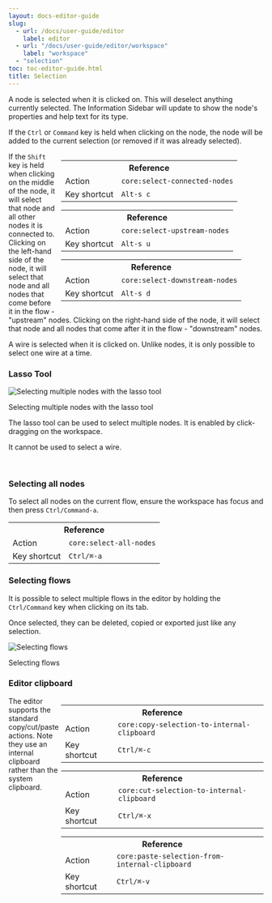 ```yaml
---
layout: docs-editor-guide
slug:
  - url: /docs/user-guide/editor
    label: editor
  - url: "/docs/user-guide/editor/workspace"
    label: "workspace"
  - "selection"
toc: toc-editor-guide.html
title: Selection
---
```


A node is selected when it is clicked on. This will deselect anything currently
selected. The Information Sidebar will update to show the node's properties and
help text for its type.

If the `Ctrl` or `Command` key is held when clicking on the node, the node will
be added to the current selection (or removed if it was already selected).


<div style="float: right; width: 400px; margin-left: 10px;">
<table class="action-ref inline">
 <tr><th colspan="2">Reference</th></tr>
 <tr><td>Action</td><td><code>core:select-connected-nodes</code></td></tr>
 <tr><td>Key shortcut</td><td><code>Alt-s c</code></td></tr>
</table>
<table class="action-ref inline">
 <tr><th colspan="2">Reference</th></tr>
 <tr><td>Action</td><td><code>core:select-upstream-nodes</code></td></tr>
 <tr><td>Key shortcut</td><td><code>Alt-s u</code></td></tr>
</table>
<table class="action-ref inline">
 <tr><th colspan="2">Reference</th></tr>
 <tr><td>Action</td><td><code>core:select-downstream-nodes</code></td></tr>
 <tr><td>Key shortcut</td><td><code>Alt-s d</code></td></tr>
</table>
</div>

If the `Shift` key is held when clicking on the middle of the node, it will select that node
and all other nodes it is connected to. Clicking on the left-hand side of the node, it will select
that node and all nodes that come before it in the flow - "upstream" nodes. Clicking on the right-hand
side of the node, it will select that node and all nodes that come after it in the flow - "downstream" nodes.



A wire is selected when it is clicked on. Unlike nodes, it is only possible to
select one wire at a time.

### Lasso Tool

<div style="width: 460px" class="figure align-right">
  <img src="../images/editor-workspace-lasso.png" alt="Selecting multiple nodes with the lasso tool">
  <p class="caption">Selecting multiple nodes with the lasso tool</p>
</div>

The lasso tool can be used to select multiple nodes. It is enabled by click-dragging
on the workspace.

It cannot be used to select a wire.

<br style="clear: both;" />

### Selecting all nodes

To select all nodes on the current flow, ensure the workspace has focus and then
press `Ctrl/Command-a`.

<table class="action-ref inline">
 <tr><th colspan="2">Reference</th></tr>
 <tr><td>Action</td><td><code>core:select-all-nodes</code></td></tr>
 <tr><td>Key shortcut</td><td><code>Ctrl/⌘-a</code></td></tr>
</table>



### Selecting flows

It is possible to select multiple flows in the editor by holding the `Ctrl/Command`
key when clicking on its tab.

Once selected, they can be deleted, copied or exported just like any selection.

<div style="width: 541px" class="figure align-centre">
  <img src="../images/editor-flow-select.png" alt="Selecting flows">
  <p class="caption">Selecting flows</p>
</div>

### Editor clipboard

<div style="width: 400px; float: right">
<table class="action-ref inline">
 <tr><th colspan="2">Reference</th></tr>
 <tr><td>Action</td><td><code>core:copy-selection-to-internal-clipboard</code></td></tr>
 <tr><td>Key shortcut</td><td><code>Ctrl/⌘-c</code></td></tr>
</table>
<table class="action-ref inline">
 <tr><th colspan="2">Reference</th></tr>
 <tr><td>Action</td><td><code>core:cut-selection-to-internal-clipboard</code></td></tr>
 <tr><td>Key shortcut</td><td><code>Ctrl/⌘-x</code></td></tr>
</table>
<table class="action-ref inline">
 <tr><th colspan="2">Reference</th></tr>
 <tr><td>Action</td><td><code>core:paste-selection-from-internal-clipboard</code></td></tr>
 <tr><td>Key shortcut</td><td><code>Ctrl/⌘-v</code></td></tr>
</table>
</div>

The editor supports the standard copy/cut/paste actions. Note they use an internal
clipboard rather than the system clipboard.
